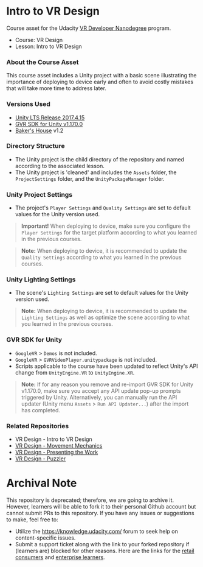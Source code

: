 # Intro to VR Design
Course asset for the Udacity [VR Developer Nanodegree](http://udacity.com/vr) program.

- Course: VR Design
- Lesson: Intro to VR Design


### About the Course Asset
This course asset includes a Unity project with a basic scene illustrating the importance of deploying to device early and often to avoid costly mistakes that will take more time to address later.


### Versions Used
- [Unity LTS Release 2017.4.15](https://unity3d.com/unity/qa/lts-releases?version=2017.4)
- [GVR SDK for Unity v1.170.0](https://github.com/googlevr/gvr-unity-sdk/releases/tag/v1.100.1)
- [Baker's House](https://assetstore.unity.com/packages/3d/environments/fantasy/baker-s-house-26443) v1.2


### Directory Structure
- The Unity project is the child directory of the repository and named according to the associated lesson.
- The Unity project is 'cleaned' and includes the `Assets` folder, the `ProjectSettings` folder, and the `UnityPackageManager` folder.


### Unity Project Settings
- The project's `Player Settings` and `Quality Settings` are set to default values for the Unity version used.

>**Important!** When deploying to device, make sure you configure the `Player Settings` for the target platform according to what you learned in the previous courses.

>**Note:** When deploying to device, it is recommended to update the `Quality Settings` according to what you learned in the previous courses.


### Unity Lighting Settings
- The scene's `Lighting Settings` are set to default values for the Unity version used.

>**Note:** When deploying to device, it is recommended to update the `Lighting Settings` as well as optimize the scene according to what you learned in the previous courses.


### GVR SDK for Unity
- `GoogleVR` > `Demos` is not included.
- `GoogleVR` > `GVRVideoPlayer.unitypackage` is not included.
- Scripts applicable to the course have been updated to reflect Unity's API change from `UnityEngine.VR` to `UnityEngine.XR`.

>**Note:** If for any reason you remove and re-import GVR SDK for Unity v1.170.0, make sure you accept any API update pop-up prompts triggered by Unity. Alternatively, you can manually run the API updater (Unity menu `Assets` > `Run API Updater...`) after the import has completed.


### Related Repositories
- VR Design - Intro to VR Design
- [VR Design - Movement Mechanics](https://github.com/udacity/VR-Design_Movement-Mechanics/releases)
- [VR Design - Presenting the Work](https://github.com/udacity/VR-Design_Presenting-the-Work/releases)
- [VR Design - Puzzler](https://github.com/udacity/VR-Design_Puzzler/releases)

 # Archival Note 
 This repository is deprecated; therefore, we are going to archive it. However, learners will be able to fork it to their personal Github account but cannot submit PRs to this repository. If you have any issues or suggestions to make, feel free to: 
- Utilize the https://knowledge.udacity.com/ forum to seek help on content-specific issues. 
- Submit a support ticket along with the link to your forked repository if (learners are) blocked for other reasons. Here are the links for the [retail consumers](https://udacity.zendesk.com/hc/en-us/requests/new) and [enterprise learners](https://udacityenterprise.zendesk.com/hc/en-us/requests/new?ticket_form_id=360000279131).